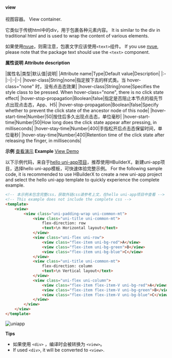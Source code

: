 #### view

视图容器。
View container.

它类似于传统html中的div，用于包裹各种元素内容。
It is similar to the div in traditional html and is used to wrap the content of various elements.

如果使用[nvue](https://uniapp.dcloud.io/nvue-outline)，则需注意，包裹文字应该使用`<text>`组件。
If you use [nvue](https://uniapp.dcloud.io/nvue-outline), please note that the package text should use the `<text>` component.

**属性说明**
**Attribute description**

|属性名|类型|默认值|说明|
|Attribute name|Type|Default value|Description|
|:-|:-|:-|:-|
|hover-class|String|none|指定按下去的样式类。当 hover-class="none" 时，没有点击态效果|
|hover-class|String|none|Specifies the style class to be pressed. When hover-class="none", there is no click state effect|
|hover-stop-propagation|Boolean|false|指定是否阻止本节点的祖先节点出现点击态，App、H5|
|hover-stop-propagation|Boolean|false|Specify whether to prevent the click state of the ancestor node of this node|
|hover-start-time|Number|50|按住后多久出现点击态，单位毫秒|
|hover-start-time|Number|50|How long does the click state appear after pressing, in milliseconds|
|hover-stay-time|Number|400|手指松开后点击态保留时间，单位毫秒|
|hover-stay-time|Number|400|Retention time of the click state after releasing the finger, in milliseconds|

**示例** [查看演示](https://hellouniapp.dcloud.net.cn/pages/component/view/view)
**Example** [View Demo](https://hellouniapp.dcloud.net.cn/pages/component/view/view)

以下示例代码，来自于[hello uni-app项目](https://github.com/dcloudio/hello-uniapp)，推荐使用HBuilderX，新建uni-app项目，选择hello uni-app模板，可快速体验完整示例。
For the following sample code, it is recommended to use HBuilderX to create a new uni-app project and select the hello uni-app template to quickly experience the complete example.
```html
<!-- 本示例未包含完整css，获取外链css请参考上文，在hello uni-app项目中查看 -->
<!-- This example does not include the complete css -->
<template>
    <view>
        <view class="uni-padding-wrap uni-common-mt">
            <view class="uni-title uni-common-mt">
                flex-direction: row
                <text>\n Horizontal layout</text>
            </view>
            <view class="uni-flex uni-row">
                <view class="flex-item uni-bg-red">A</view>
                <view class="flex-item uni-bg-green">B</view>
                <view class="flex-item uni-bg-blue">C</view>
            </view>
            <view class="uni-title uni-common-mt">
                flex-direction: column
                <text>\n Vertical layout</text>
            </view>
            <view class="uni-flex uni-column">
                <view class="flex-item flex-item-V uni-bg-red">A</view>
                <view class="flex-item flex-item-V uni-bg-green">B</view>
                <view class="flex-item flex-item-V uni-bg-blue">C</view>
            </view>
        </view>
    </view>
</template>
```
 
![uniapp](https://bjetxgzv.cdn.bspapp.com/VKCEYUGU-uni-app-doc/113204c0-4f2f-11eb-97b7-0dc4655d6e68.png)
 
**Tips**

- 如果使用 `<div>` ，编译时会被转换为 `<view>`。
- If used `<div>`, it will be converted to `<view>`.
